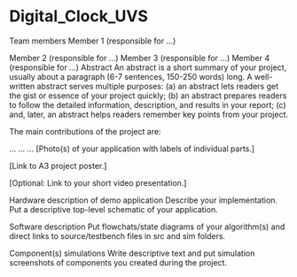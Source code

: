 # Digital_Clock_UVS
Team members
Member 1 (responsible for ...)

Member 2 (responsible for ...)
Member 3 (responsible for ...)
Member 4 (responsible for ...)
Abstract
An abstract is a short summary of your project, usually about a paragraph (6-7 sentences, 150-250 words) long. A well-written abstract serves multiple purposes: (a) an abstract lets readers get the gist or essence of your project quickly; (b) an abstract prepares readers to follow the detailed information, description, and results in your report; (c) and, later, an abstract helps readers remember key points from your project.

The main contributions of the project are:

...
...
...
[Photo(s) of your application with labels of individual parts.]

[Link to A3 project poster.]

[Optional: Link to your short video presentation.]

Hardware description of demo application
Describe your implementation. Put a descriptive top-level schematic of your application.

Software description
Put flowchats/state diagrams of your algorithm(s) and direct links to source/testbench files in src and sim folders.

Component(s) simulations
Write descriptive text and put simulation screenshots of components you created during the project.
